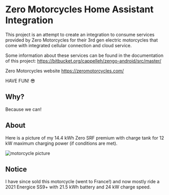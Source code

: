 # Zero Motorcycles Home Assistant Integration

This project is an attempt to create an integration to consume services provided by
Zero Motorcycles for their 3rd gen electric motorcycles that come with integrated
cellular connection and cloud service.

Some information about these services can be found in the documentation of this
project: https://bitbucket.org/cappelleh/zengo-android/src/master/

Zero Motorcycles website https://zeromotorcycles.com/

HAVE FUN! 😎

## Why?

Because we can!

## About

Here is a picture of my 14.4 kWh Zero SRF premium with charge tank for 12 kW
maximum charging power (if conditions are met).

![motorcycle picture](https://i.ibb.co/zmYvXtP/DSCF0397.jpg)

## Notice

I have since sold this motorcycle (went to France!) and now mostly ride a 2021
Energice SS9+ with 21.5 kWh battery and 24 kW charge speed.